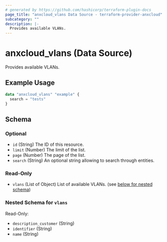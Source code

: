 ```yaml
---
# generated by https://github.com/hashicorp/terraform-plugin-docs
page_title: "anxcloud_vlans Data Source - terraform-provider-anxcloud"
subcategory: ""
description: |-
  Provides available VLANs.
---
```


# anxcloud_vlans (Data Source)

Provides available VLANs.

## Example Usage

```terraform
data "anxcloud_vlans" "example" {
  search = "tests"
}
```

<!-- schema generated by tfplugindocs -->
## Schema

### Optional

- `id` (String) The ID of this resource.
- `limit` (Number) The limit of the list.
- `page` (Number) The page of the list.
- `search` (String) An optional string allowing to search through entities.

### Read-Only

- `vlans` (List of Object) List of available VLANs. (see [below for nested schema](#nestedatt--vlans))

<a id="nestedatt--vlans"></a>
### Nested Schema for `vlans`

Read-Only:

- `description_customer` (String)
- `identifier` (String)
- `name` (String)


